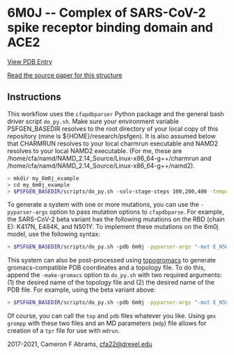# 6M0J -- Complex of SARS-CoV-2 spike receptor binding domain and ACE2

[View PDB Entry](http://www.rcsb.org/structure/6M0J)

[Read the source paper for this structure](http://dx.doi.org/10.1038/s41586-020-2180-5)

## Instructions
This workflow uses the `cfapdbparser` Python package and the general bash driver script `do_py.sh`.   Make sure your environment variable PSFGEN_BASEDIR resolves to the root directory of your local copy of this repository (mine is ${HOME}/research/psfgen).  It is also assumed below that CHARMRUN resolves to your local charmrun executable and NAMD2 resolves to your local NAMD2 executable.  (For me, these are /home/cfa/namd/NAMD_2.14_Source/Linux-x86_64-g++/charmrun and /home/cfa/namd/NAMD_2.14_Source/Linux-x86_64-g++/namd2).

```bash
> mkdir my_6m0j_example
> cd my_6m0j_example
> $PSFGEN_BASEDIR/scripts/do_py.sh -solv-stage-steps 100,200,400 -temperature 310 -pdb 6m0j
```

To generate a system with one or more mutations, you can use the `-pyparser-args` option to pass mutation options to `cfapdbparse`.  For example, the SARS-CoV-2 beta variant has the following mutations on the RBD (chain E): K417N, E484K, and N501Y.  To implement these mutations on the 6m0j model, use the following syntax: 

```bash
> $PSFGEN_BASEDIR/scripts/do_py.sh -pdb 6m0j -pyparser-args "-mut E_N501Y -mut E_K417N -mut E_E484K" -solv-stage-steps 100,200,400 -temperature 310
```

This system can also be post-processed using [topogromacs](https://doi.org/10.1021/acs.jcim.6b00103) to generate gromacs-compatible PDB coordinates and a topology file.  To do this, append the `-make-gromacs` option to `do_py.sh` with two required arguments: (1) the desired name of the topology file and (2) the desired name of the PDB file.  For example, using the beta variant above:

```bash
> $PSFGEN_BASEDIR/scripts/do_py.sh -pdb 6m0j -pyparser-args "-mut E_N501Y -mut E_K417N -mut E_E484K" -solv-stage-steps 100,200,400 -temperature 310 -make-gromacs gmx_6m0j.top gmx_6m0j.pdb
```
Of course, you can call the `top` and `pdb` files whatever you like.  Using `gmx grompp` with these two files and an MD parameters (`mdp`) file allows for creation of a `tpr` file for use with `mdrun`.

2017-2021, Cameron F Abrams, cfa22@drexel.edu

